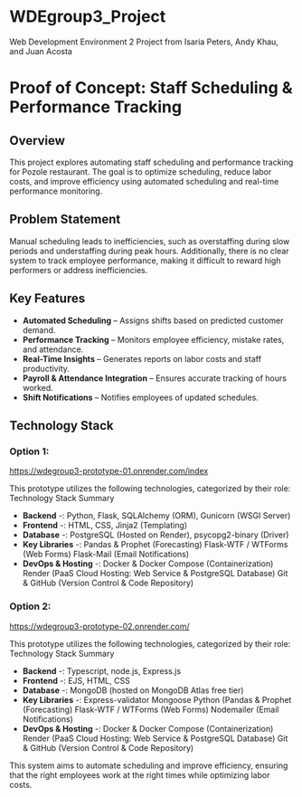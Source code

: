 # WDEgroup3_Project
Web Development Environment 2 Project from Isaria Peters, Andy Khau, and Juan Acosta

# Proof of Concept: Staff Scheduling & Performance Tracking

## Overview
This project explores automating staff scheduling and performance tracking for Pozole restaurant. The goal is to optimize scheduling, reduce labor costs, and improve efficiency using automated scheduling and real-time performance monitoring.

## Problem Statement
Manual scheduling leads to inefficiencies, such as overstaffing during slow periods and understaffing during peak hours. Additionally, there is no clear system to track employee performance, making it difficult to reward high performers or address inefficiencies.

## Key Features
- **Automated Scheduling** – Assigns shifts based on predicted customer demand.
- **Performance Tracking** – Monitors employee efficiency, mistake rates, and attendance.
- **Real-Time Insights** – Generates reports on labor costs and staff productivity.
- **Payroll & Attendance Integration** – Ensures accurate tracking of hours worked.
- **Shift Notifications** – Notifies employees of updated schedules.

## Technology Stack
### Option 1:
https://wdegroup3-prototype-01.onrender.com/index

This prototype utilizes the following technologies, categorized by their role:
Technology Stack Summary
  - **Backend** -: Python, Flask, SQLAlchemy (ORM), Gunicorn (WSGI Server)
  - **Frontend** -: HTML, CSS, Jinja2 (Templating)
  - **Database** -: PostgreSQL (Hosted on Render), psycopg2-binary (Driver)
  - **Key Libraries** -:
    Pandas & Prophet (Forecasting)
    Flask-WTF / WTForms (Web Forms)
    Flask-Mail (Email Notifications)
  - **DevOps & Hosting** -:
    Docker & Docker Compose (Containerization)
    Render (PaaS Cloud Hosting: Web Service & PostgreSQL Database)
    Git & GitHub (Version Control & Code Repository)

### Option 2:
https://wdegroup3-prototype-02.onrender.com/

This prototype utilizes the following technologies, categorized by their role:
Technology Stack Summary
  - **Backend** -: Typescript, node.js, Express.js
  - **Frontend** -: EJS, HTML, CSS
  - **Database** -: MongoDB (hosted on MongoDB Atlas free tier)
  - **Key Libraries** -:
    Express-validator
    Mongoose
    Python (Pandas & Prophet (Forecasting)
    Flask-WTF / WTForms (Web Forms)
    Nodemailer (Email Notifications)
  - **DevOps & Hosting** -:
    Docker & Docker Compose (Containerization)
    Render (PaaS Cloud Hosting: Web Service & PostgreSQL Database)
    Git & GitHub (Version Control & Code Repository)


This system aims to automate scheduling and improve efficiency, ensuring that the right employees work at the right times while optimizing labor costs.


